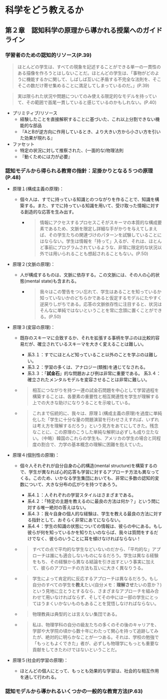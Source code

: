 # 科学をどう教えるか

## 第２章　認知科学の原理から導かれる授業へのガイドライン

### 学習者のための認知的リソース(P.39)
> ほとんどの学生は、すべての現象を記述することができる単一の一貫性のある描像を作ろうとはしないことだ。ほとんどの学生は、「事物がどのように機能するかに関して、しばしば互いに矛盾する不完全な法則を、そこそこの数だけ寄せ集めることに満足してしまっているのだ。」(P.39)

> 実は限られた状況や問題についてのみ使える限定的なモデルを持っていて、その範囲で首尾一貫していると感じているのかもしれない。(P.40)

* プリミティブ/リソース
  * 経験したことを直接解釈することに基づいた、これ以上分割できない機能的な部品
  * 『AとBが逆方向に作用しているとき、より大きい方から小さい方を引いた効果が現れる』
* ファセット
  * 特定の状況に対して推察された、(一面的な)物理法則
  * 『動くためには力が必要』


### 認知モデルから得られる教育の指針：足掛かりとなる５つの原理(P.48)


* 原理１(構成主義の原理)：
  * 個々人は、すでに持っている知識とのつながりを作ることで、知識を構築する。また、すでに持っている知識を用いて、受け取った情報に対する創造的な応答を生み出す。
    * > 情報にアクセスするプロセスこそがスキーマの本質的な構成要素であるため、文脈を限定し詳細な手がかりを与えてしまえば、その学生たちの関連づけのパターンを試験していることにはならない。学生は情報を「持って」入るが、それは、ほとんど事前にプログラムされているような、非常に限定的な状況以外では用いられることも想起されることもない。(P.50) 

* 原理２(文脈の原理)：
  * 人が構成するものは、文脈に依存する。この文脈には、その人の心的状態(mental state)も含まれる。
    * > 我々はこの警告をつい忘れて、学生はあることを知っているか知っていないかのどちらかであると仮定するモデルにたやすく逆戻りしがちである。応答の文脈依存性に注目すると、状況はそんなに単純ではないということを常に念頭に置くことができる。(P.50)

* 原理３(変容の原理)：
  * 既存のスキーマに合致するか、それを拡張する事柄を学ぶのは比較的容易だが、確立されているスキーマを大きく変えることは難しい。
    * 系3.１：すでにほとんど知っていること以外のことを学ぶのは難しい。
    * 系3.２：学習の多くは、アナロジー(類推)を通じてなされる。
    * 系3.３：「**試金石**」的な問題および例は非常に重要である。
    系3.４：確立されたメンタルモデルを変容させることは非常に難しい。

  * > 相互につながりを持つ一連の試金石問題を中心として学習過程を構築することは、各要素の重要性と相互関連性を学生が理解する上での大きな助けになりうることを示唆している。
  * > これまで伝統的に、我々は、原理１(構成主義の原理)を過度に単純化した「学生に十分な量の問題演習を行わせさえすれば、いずれは考え方を理解するだろう」という見方をあてにしてきた。残念なことに、この原理のこうした単純な解釈は必ずしも成り立たない。（中略）韓国のこれらの学生も、アメリカの学生の場合と同程度の割合で、力学の基本概念の理解に困難を抱えていた。
* 原理４(個別性の原理)：
  * 個々人それぞれが自分自身の心的構造(mental structure)を構築するので、学生が異なれば心的応答も学習に対するアプローチ方法も異なってくる。このため、いかなる学生集団においても、非常に多数の認知的変数について、大きな分布の広がりを持つであろう。
    * 系4.１：人それぞれの学習スタイルはさまざまである。
    * 系4.２：「特定の主題を教えるのに最良の方法は何か？」という問に対する唯一絶対の答えはない。
    * 系4.３：我々自身の個人的な経験は、学生を教える最良の方法に対する指針として、おそらく非常にあてにならない。
    * 系4.４：学生の知識の状態についての情報は、彼らの中にある。もし彼らが何を知っているかを知りたいのならば、我々は質問をするだけでなく、彼らのいうことに耳を傾けなければならない！


  * > すべての点で平均的な学生などいないのだから、「平均的な」アプローチは誰にも適合しないものになるだろう。学生は異なる経験をもち、その経験から異なる結論を引き出すという事実に加えて、彼らのアプローチの方法も互いに大きく異なりうる。 
  * > 学生によって肯定的に反応するアプローチは異なるだろう。もし自分のすべての学生を**教え**たい(自分メモ：**理解させ**たいの意か？)という見地に立とうとするなら、さまざまなアプローチを組み合わせて用いなければならず、そしてその中には一部の学生にとってはうまくいかないものもあることを覚悟しなければならない。
  * > 物理教員は典型的とは言えない集団である。
  * > 私は、物理学科の自分の級友たちの多くのその後のキャリアを、学部や大学院の頃から数十年にわたって関心を持って追跡してみたが、絶対的に明らかなことが一つある。それは、学校の勉強で「もっともよくできた」者が、必ずしも物理学にもっとも重要な貢献をしてきたわけではないということだ。

* 原理５(社会的学習の原理)：
  * ほとんどの個人にとって、もっとも効果的な学習は、社会的な相互作用を通して行われる。

### 認知モデルから導かれるいくつかの一般的な教育方法(P.63)